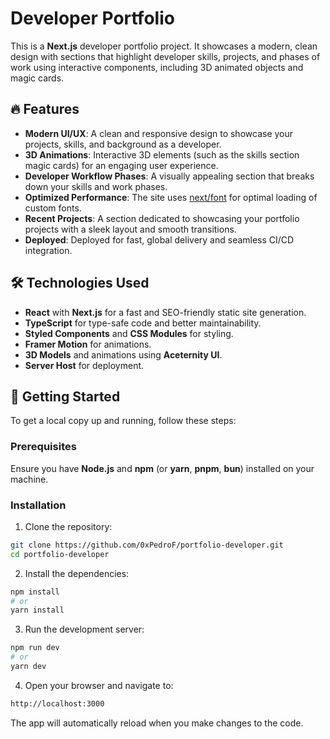 # Developer Portfolio 

This is a **Next.js** developer portfolio project. It showcases a modern, clean design with sections that highlight developer skills, projects, and phases of work using interactive components, including 3D animated objects and magic cards.

## 🔥 Features

- **Modern UI/UX**: A clean and responsive design to showcase your projects, skills, and background as a developer.
- **3D Animations**: Interactive 3D elements (such as the skills section magic cards) for an engaging user experience.
- **Developer Workflow Phases**: A visually appealing section that breaks down your skills and work phases.
- **Optimized Performance**: The site uses [next/font](https://nextjs.org/docs/app/building-your-application/optimizing/fonts) for optimal loading of custom fonts.
- **Recent Projects**: A section dedicated to showcasing your portfolio projects with a sleek layout and smooth transitions.
- **Deployed**: Deployed for fast, global delivery and seamless CI/CD integration.

## 🛠️ Technologies Used

- **React** with **Next.js** for a fast and SEO-friendly static site generation.
- **TypeScript** for type-safe code and better maintainability.
- **Styled Components** and **CSS Modules** for styling.
- **Framer Motion** for animations.
- **3D Models** and animations using **Aceternity UI**.
- **Server Host** for deployment.

## 🚀 Getting Started

To get a local copy up and running, follow these steps:

### Prerequisites

Ensure you have **Node.js** and **npm** (or **yarn**, **pnpm**, **bun**) installed on your machine.

### Installation

1. Clone the repository:

```bash
git clone https://github.com/0xPedroF/portfolio-developer.git
cd portfolio-developer
```

2. Install the dependencies:

```bash
npm install
# or
yarn install
```
3. Run the development server:

```bash
npm run dev
# or
yarn dev
```

4. Open your browser and navigate to:

```bash
http://localhost:3000
```
The app will automatically reload when you make changes to the code.